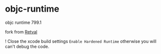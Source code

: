 # objc-runtime
objc runtime 799.1

fork from [Retval](https://github.com/RetVal/objc-runtime)

! Close the xcode build settings `Enable Hardened Runtime` otherwise you will can't debug the code. 
